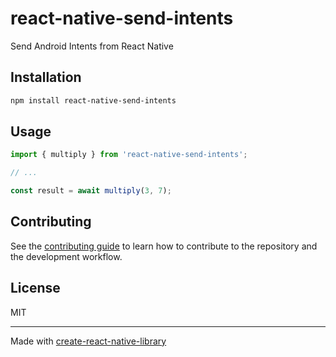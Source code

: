 # react-native-send-intents

Send Android Intents from React Native

## Installation

```sh
npm install react-native-send-intents
```

## Usage

```js
import { multiply } from 'react-native-send-intents';

// ...

const result = await multiply(3, 7);
```

## Contributing

See the [contributing guide](CONTRIBUTING.md) to learn how to contribute to the repository and the development workflow.

## License

MIT

---

Made with [create-react-native-library](https://github.com/callstack/react-native-builder-bob)
